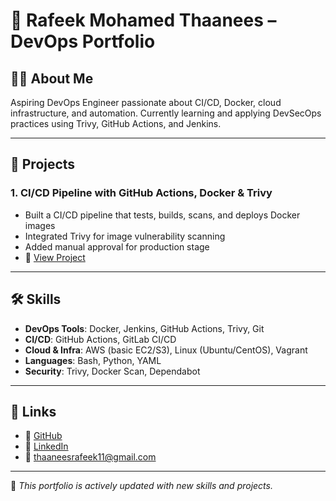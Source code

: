 # 👋 Rafeek Mohamed Thaanees – DevOps Portfolio

## 🧑‍💻 About Me
Aspiring DevOps Engineer passionate about CI/CD, Docker, cloud infrastructure, and automation. Currently learning and applying DevSecOps practices using Trivy, GitHub Actions, and Jenkins.

---

## 🚀 Projects

### 1. CI/CD Pipeline with GitHub Actions, Docker & Trivy
- Built a CI/CD pipeline that tests, builds, scans, and deploys Docker images
- Integrated Trivy for image vulnerability scanning
- Added manual approval for production stage
- 🔗 [View Project](https://github.com/Thaanees-RM/2nd-ci-cd-app)

---

## 🛠️ Skills

- **DevOps Tools**: Docker, Jenkins, GitHub Actions, Trivy, Git
- **CI/CD**: GitHub Actions, GitLab CI/CD
- **Cloud & Infra**: AWS (basic EC2/S3), Linux (Ubuntu/CentOS), Vagrant
- **Languages**: Bash, Python, YAML
- **Security**: Trivy, Docker Scan, Dependabot

---

## 📎 Links

- 🔗 [GitHub](https://github.com/Thaanees-RM)
- 🔗 [LinkedIn](https://linkedin.com/in/rafeek-mohamed-thaanees-958878352)
- 📧 thaaneesrafeek11@gmail.com

---

📌 *This portfolio is actively updated with new skills and projects.*
